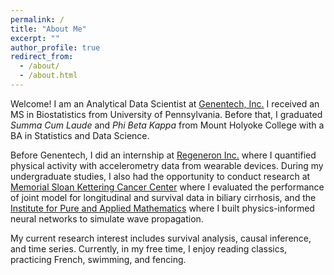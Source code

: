 ```yaml
---
permalink: /
title: "About Me"
excerpt: ""
author_profile: true
redirect_from: 
  - /about/
  - /about.html
---
```


Welcome! I am an Analytical Data Scientist at [Genentech, Inc.](https://www.gene.com/) I received an MS in Biostatistics from University of Pennsylvania. Before that, I graduated *Summa Cum Laude* and *Phi Beta Kappa* from Mount Holyoke College with a BA in Statistics and Data Science.

Before Genentech, I did an internship at [Regeneron Inc.](https://www.regeneron.com/) where I quantified physical activity with accelerometry data from wearable devices. During my undergraduate studies, I also had the opportunity to conduct research at [Memorial Sloan Kettering Cancer Center](https://www.mskcc.org/departments/epidemiology-biostatistics) where I evaluated the performance of joint model for longitudinal and survival data in biliary cirrhosis, and the [Institute for Pure and Applied Mathematics](https://www.ipam.ucla.edu/) where I built physics-informed neural networks to simulate wave propagation.

My current research interest includes survival analysis, causal inference, and time series. Currently, in my free time, I enjoy reading classics, practicing French, swimming, and fencing.
